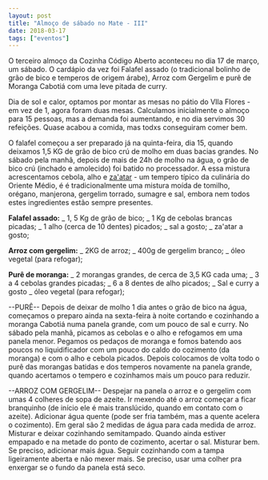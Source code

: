 ```yaml
---
layout: post
title: "Almoço de sábado no Mate - III"
date: 2018-03-17
tags: ["eventos"]
---
```


O terceiro almoço da Cozinha Código Aberto aconteceu no dia 17 de março, um sábado. O cardápio da vez foi Falafel assado (o tradicional bolinho de grão de bico e temperos de origem árabe), Arroz com Gergelim e purê de Moranga Cabotiá com uma leve pitada de curry.

Dia de sol e calor, optamos por montar as mesas no pátio do VIla Flores - em vez de 1, agora foram duas mesas. Calculamos inicialmente o almoço para 15 pessoas, mas a demanda foi aumentando, e no dia servimos 30 refeições. Quase acabou a comida, mas todxs conseguiram comer bem.

O falafel começou a ser preparado já na quinta-feira, dia 15, quando deixamos 1,5 KG de grão de bico crú de molho em duas bacias grandes.  No sábado pela manhã, depois de mais de 24h de molho na água, o grão de bico crú (inchado e amolecido) foi batido no processador. A essa mistura acrescentamos cebola, alho e [za'atar](https://pt.wikipedia.org/wiki/Za%27atar) - um tempero típico da culinária do Oriente Médio, é  é tradicionalmente uma mistura moída de tomilho, orégano, manjerona, gergelim torrado, sumagre e sal, embora nem todos estes ingredientes estão sempre presentes.

**Falafel assado:**
_ 1, 5 Kg de grão de bico;
_ 1 Kg de cebolas brancas picadas;
_ 1 alho (cerca de 10 dentes) picados;
_ sal a gosto;
_ za'atar a gosto;

**Arroz com gergelim:**
_ 2KG de arroz;
_ 400g de gergelim branco;
_ óleo vegetal (para refogar);

**Purê de moranga:**
_ 2 morangas grandes, de cerca de 3,5 KG cada uma;
_ 3 a 4 cebolas grandes picadas;
_ 6 a 8 dentes de alho picados;
_ Sal e curry a gosto
_ óleo vegetal (para refogar);

--PURÊ--
Depois de deixar de molho 1 dia antes o grão de bico na água, começamos o preparo ainda na sexta-feira à noite cortando e cozinhando a moranga Cabotiá numa panela grande, com um pouco de sal e curry.  No sábado pela manhã, picamos as cebolas e o alho e refogamos em uma panela menor. Pegamos os pedaços de moranga e fomos batendo aos poucos no liquidificador com um pouco do caldo do cozimento (da moranga) e com o alho e cebola picados. Depois colocamos de volta todo o purê das morangas batidas e dos temperos novamente na panela grande, quando acertamos o tempero e cozinhamos mais um pouco para reduzir.

--ARROZ COM GERGELIM--
Despejar na panela o arroz e o gergelim com umas 4 colheres de sopa de azeite. Ir mexendo até o arroz começar a ficar branquinho (de início ele é mais translúcido, quando em contato com o azeite). Adicionar água quente (pode ser fria também, mas a quente acelera o cozimento). Em geral são 2 medidas de água para cada medida de arroz. Misturar e deixar cozinhando semitampado. Quando ainda estiver empapado e na metade do ponto de cozimento, acertar o sal. Misturar bem. Se preciso, adicionar mais água. Seguir cozinhando com a tampa ligeiramente aberta e não mexer mais. Se preciso, usar uma colher pra enxergar se o fundo da panela está seco.

&nbsp;

&nbsp;